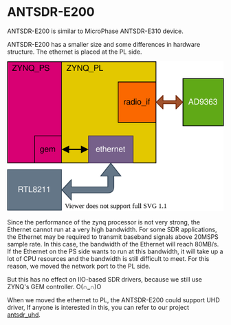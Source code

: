 # ANTSDR-E200

ANTSDR-E200 is similar to MicroPhase ANTSDR-E310 device. 

ANTSDR-E200 has a smaller size and some differences in hardware structure. The ethernet is placed at the PL side.

![e200_struct](README.assets/e200_struct.svg)

Since the performance of the zynq processor is not very strong, the Ethernet cannot run at a very high bandwidth. For some SDR applications, the Ethernet may be required to transmit baseband signals above 20MSPS sample rate. In this case, the bandwidth of the Ethernet  will reach 80MB/s. If the Ethernet on the PS side wants to run at this bandwidth, it will take up a lot of CPU resources and the bandwidth is still difficult to meet. For this reason, we moved the network port to the PL side.

But this has no effect on IIO-based SDR drivers, because we still use ZYNQ's GEM controller. O(∩_∩)O

When we moved the ethernet to PL, the ANTSDR-E200 could support UHD driver, If anyone is interested in this, you can refer to our project [antsdr_uhd](https://github.com/MicroPhase/antsdr_uhd). 

